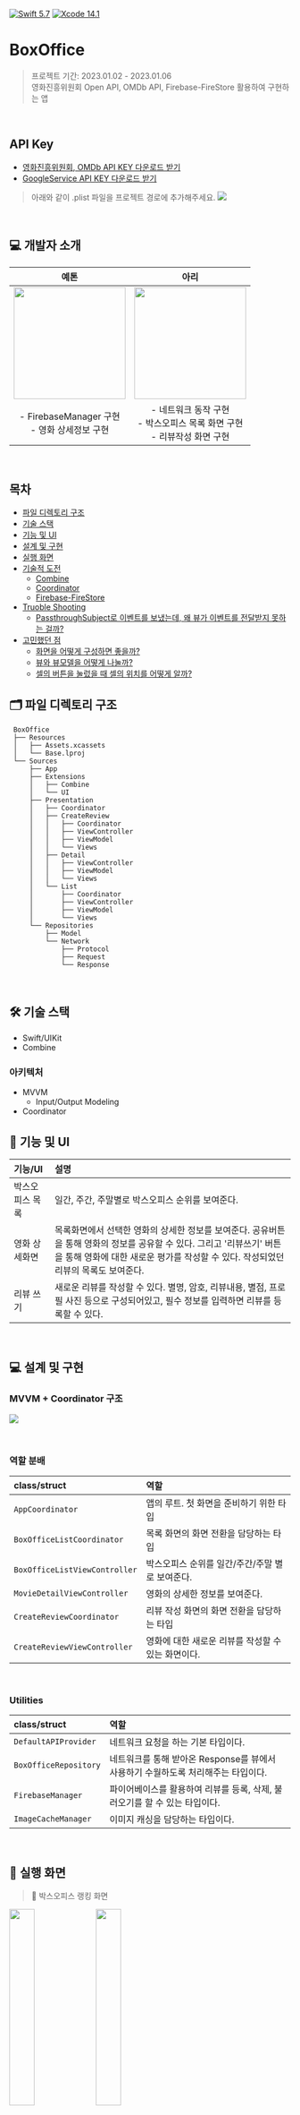 [![Swift 5.7](https://img.shields.io/badge/swift-5.7-ED523F.svg?style=flat)](https://swift.org/download/) [![Xcode 14.1](https://img.shields.io/badge/Xcode-14.1-ED523F.svg?style=flat&color=blue)](https://swift.org/download/)

# BoxOffice

> 프로젝트 기간: 2023.01.02 - 2023.01.06 </br>
> 영화진흥위원회 Open API, OMDb API, Firebase-FireStore 활용하여 구현하는 앱

&nbsp;

## API Key

- [영화진흥위원회, OMDb API KEY 다운로드 받기](https://drive.google.com/file/d/1HE1xOj-zn6mJFMaU7IeU-_VLla-BJb0l/view?usp=sharing)
- [GoogleService API KEY 다운로드 받기](https://drive.google.com/file/d/1mVAFxiB2y8jG_q7qikgXcol2hkrxUsQu/view?usp=sharing)

> 아래와 같이 .plist 파일을 프로젝트 경로에 추가해주세요.
![](https://i.imgur.com/jBckMIs.png)


&nbsp;

## 💻 개발자 소개

|예톤|아리|
|:-:|:-:|
|<img src="https://avatars.githubusercontent.com/u/98514397?v=4" width="200">|<img src="https://avatars.githubusercontent.com/u/75905803?v=4" width="200">|
|- FirebaseManager 구현</br>- 영화 상세정보 구현|- 네트워크 동작 구현</br>- 박스오피스 목록 화면 구현</br>- 리뷰작성 화면 구현</br>|

&nbsp;

## 목차

* [파일 디렉토리 구조](#-파일-디렉토리-구조)
* [기술 스택](#-기술-스택)
* [기능 및 UI](#-기능-및-ui)
* [설계 및 구현](#-설계-및-구현)
* [실행 화면](#-실행-화면)
* [기술적 도전](#-기술적-도전)
    * [Combine](#combine)
    * [Coordinator](#coordinator)
    * [Firebase-FireStore](#firebase-firestore)
* [Truoble Shooting](#-truoble-shooting)
    * [PassthroughSubject로 이벤트를 보냈는데, 왜 뷰가 이벤트를 전달받지 못하는 걸까?](#passthroughsubject로-이벤트를-보냈는데-왜-뷰가-이벤트를-전달받지-못하는-걸까)
* [고민했던 점](#-고민했던-점)
    * [화면을 어떻게 구성하면 좋을까?](#-화면을-어떻게-구성하면-좋을까)
    * [뷰와 뷰모델을 어떻게 나눌까?](#-뷰와-뷰모델을-어떻게-나눌까)
    * [셀의 버튼을 눌렀을 때 셀의 위치를 어떻게 알까?](#-셀의-버튼을-눌렀을-때-셀의-위치를-어떻게-알까)

## 🗂 파일 디렉토리 구조

```
 BoxOffice
 ├── Resources
 │   ├── Assets.xcassets
 │   └── Base.lproj
 └── Sources
     ├── App
     ├── Extensions
     │   ├── Combine
     │   └── UI
     ├── Presentation
     │   ├── Coordinator
     │   ├── CreateReview
     │   │   ├── Coordinator
     │   │   ├── ViewController
     │   │   ├── ViewModel
     │   │   └── Views
     │   ├── Detail
     │   │   ├── ViewController
     │   │   ├── ViewModel
     │   │   └── Views
     │   └── List
     │       ├── Coordinator
     │       ├── ViewController
     │       ├── ViewModel
     │       └── Views
     └── Repositories
         ├── Model
         └── Network
             ├── Protocol
             ├── Request
             └── Response
```

&nbsp;

## 🛠 기술 스택

* Swift/UIKit
* Combine

### 아키텍처

* MVVM
    * Input/Output Modeling
* Coordinator

## 📱 기능 및 UI

|기능/UI|설명|
|:-|:-|
|박스오피스 목록|일간, 주간, 주말별로 박스오피스 순위를 보여준다.|
|영화 상세화면|목록화면에서 선택한 영화의 상세한 정보를 보여준다. 공유버튼을 통해 영화의 정보를 공유할 수 있다. 그리고 '리뷰쓰기' 버튼을 통해 영화에 대한 새로운 평가를 작성할 수 있다. 작성되었던 리뷰의 목록도 보여준다.|
|리뷰 쓰기|새로운 리뷰를 작성할 수 있다. 별명, 암호, 리뷰내용, 별점, 프로필 사진 등으로 구성되어있고, 필수 정보를 입력하면 리뷰를 등록할 수 있다.|

&nbsp;

## 💻 설계 및 구현

### MVVM + Coordinator 구조

![](https://i.imgur.com/6o3tI9i.png)

&nbsp;

### 역할 분배

|class/struct|역할|
|:-|:-|
|`AppCoordinator`|앱의 루트. 첫 화면을 준비하기 위한 타입|
|`BoxOfficeListCoordinator`|목록 화면의 화면 전환을 담당하는 타입|
|`BoxOfficeListViewController`|박스오피스 순위를 일간/주간/주말 별로 보여준다.|
|`MovieDetailViewController`|영화의 상세한 정보를 보여준다.|
|`CreateReviewCoordinator`|리뷰 작성 화면의 화면 전환을 담당하는 타입|
|`CreateReviewViewController`|영화에 대한 새로운 리뷰를 작성할 수 있는 화면이다.|

&nbsp;

### Utilities
|class/struct|역할|
|:-|:-|
|`DefaultAPIProvider`|네트워크 요청을 하는 기본 타입이다.|
|`BoxOfficeRepository`|네트워크를 통해 받아온 Response를 뷰에서 사용하기 수월하도록 처리해주는 타입이다.|
|`FirebaseManager`|파이어베이스를 활용하여 리뷰를 등록, 삭제, 불러오기를 할 수 있는 타입이다.|
|`ImageCacheManager`|이미지 캐싱을 담당하는 타입이다.|

&nbsp;


## 👀 실행 화면

> 🎥 박스오피스 랭킹 화면

<img src="https://i.imgur.com/1atUMup.jpg" width="30%"> <img src="https://i.imgur.com/uTbzWfz.png" width="30%">

&nbsp;

> 📺 영화의 상세 정보를 나타내는 화면

<img src="https://i.imgur.com/xVnZ1qW.jpg" width="30%"> <img src="https://i.imgur.com/hSZIKzx.png" width="30%">

&nbsp;

> 📝 리뷰를 작성할 수 있는 화면

<img src="https://i.imgur.com/7eHEf0j.png" width="30%"> <img src="https://i.imgur.com/v0wCPPn.png" width="30%">

&nbsp;

## 💪🏻 기술적 도전

### Combine

연속된 escaping closure를 피하고, 선언형 프로그래밍을 통한 높은 가독성과 오퍼레이터들을 통한 효율적인 비동기 처리를 위해서 Combine을 사용하게 되었습니다.

&nbsp;

### Coordinator

화면 전환에 대한 로직을 ViewController로부터 분리하고 의존성 객체에 대한 주입을 외부에서 처리하도록 하기 위해 코디네이터를 적용했습니다.

&nbsp;

### Firebase-FireStore

하나의 쿼리에 정렬과 필터링 모두 가능하여 복합적인 쿼리가 가능하고, 대용량 데이터가 자주 읽힐 때 사용하기 좋은 FireStore 데이터베이스를 사용하였습니다.

&nbsp;

## 🔥 Truoble Shooting

### PassthroughSubject로 이벤트를 보냈는데, 왜 뷰가 이벤트를 전달받지 못하는 걸까?

* `문제상황` 뷰모델에서 PassthroughSubject 타입으로 Publisher를 구현하고, 뷰에게 전달할 때는 AnyPublisher로 변환하여 구독할 수 있도록 해주었다. 하지만 send를 통해 새로운 값을 전달했음에도 불구하고, 구독하고 있는 뷰에서 전혀 전달받지 못하는 상황이였다.
* `이유` PassthroughSubject의 경우 새로운 값을 전달할 때, 구독하고 있는 Subscriber가 존재하지 않으면 값을 전달하지 않고 삭제하기 때문이였다.
* `해결` 그래서 PassthroughSubject 타입을 CurrentValueSubject로 변경해주어 문제를 해결하게 되었다. CurrentValueSubject는 PassthroughSubject와 달리 가장 최근에 publish된 element의 버퍼를 유지한다.

&nbsp;

## 😵‍💫 고민했던 점

### 👩‍💻 화면을 어떻게 구성하면 좋을까?

프로젝트 요구사항에는 화면을 자유롭게 구성 및 배치하라고 되어있어서 막막했다. 그래서 함께 프로젝트 요구사항을 체크해서 구현해야하는 기능 명세를 정리하고, 타사 앱들을 참고해가며 Figma를 사용해서 어설프지만[?] 최대한 할 수 있는 만큼 실력을 발휘해서 UI 배치를 성공적으로 마무리했다.
고민했던 부분은...

- 별점을 어떤 방식으로 등록하는 것이 편할까?
- 박스오피스 순위를 높은 가독성으로 구성하고 싶다.
- 프로필 사진의 경우, 어떤 동작으로 등록을 할 수 있도록 하면 좋을까?

> [당시 만들었던 프로토타입 바로가기](https://www.figma.com/file/2ciFno4UOd7MXM5XI4mCPA/BoxOffice?node-id=0%3A1&t=yahDndPh0BfFJDNM-1)

&nbsp;

### 👩‍💻 뷰와 뷰모델을 어떻게 나눌까?

고민했던 상황은 작성되어 있는 리뷰를 삭제하는 버튼을 누르면 그 리뷰를 작성한 사람이 비밀번호를 입력하고, 그 비밀번호가 저장되어있던 비밀번호와 일치하면 삭제가 되고, 일치하지 않으면 비밀번호가 일치하지 않는다는 알림이 뜨도록 해야했다. 

맨 처음에 생각한 방식은, 뷰에서 뷰모델로 해당 셀의 index를 전달해주면 뷰모델에서 비밀번호가 일치하는지 확인하여 `UIAlertController`까지 생성하여 뷰로 전달해주도록 하는 방식이었다. 
하지만 뷰모델에서 UIAlertController를 생성하여 전달해주려고 하니 UIKit을 import해야하고, 또 뷰모델의 역할과 맞지 않다는 것을 알게되었다. 따라서 아래와 같은 순서로 뷰와 뷰모델의 역할을 나누어 구현해주었다.

1. `view`: 얼럿을 띄워서 비밀번호를 입력받는다.
2. `view`: 비밀번호 입력 후 사용자가 확인 버튼을 누르면 해당 비밀번호를 viewModel에게 전달해준다.
3. `viewModel`: 전달받은 비밀번호를 검사하고, 비밀번호가 정상이라면 리뷰를 제거하고, 그렇지 않다면 에러메세지를 view에게 전달한다.
4. `view`: 에러메세지를 전달받는다면 에러 얼럿을 띄운다.

#### 실제 코드
```swift
// ViewModel

var _errorMessage = CurrentValueSubject<String?, Never>(nil) 
var errorMessage: AnyPublisher<String?, Never> { return _errorMessage.eraseToAnyPublisher() }

func checkPassword(_ inputPassword: String, index: Int) {
    // 비밀번호가 일치하지 않는 상황
    
    _errorMessage.send("비밀번호가 일치하지 않습니다.") // _errorMessage에 string값 보냄
}
```

```swift
// ViewController

func bind() {
    viewModel.output.errorMessage // 뷰모델의 errorMessage를 구독
        .compactMap { $0 }            
        .sinkOnMainThread(receiveValue: { [weak self] message in
                self?.showAlert(message: message)
        }) 
        .store(in: &cancelable)
}
```
<br>

요약하면, `_errorMessage`에게 비밀번호가 일치하지 않는다는 string값을 `send`하면 **_errorMessage를 AnyPublisher로 바꿔주는** `errorMessage`가 값을 가지고 있게 된다. 따라서 뷰에서는 값을 가지고 있는 `errorMessage`를 `sink`(구독)하여 값이 변경될 때마다 처리해줄 로직을 내부에 작성해두면 되는 것이다.


&nbsp;

### 👩‍💻 셀의 버튼을 눌렀을 때 셀의 위치를 어떻게 알까?

리뷰를 삭제하는 버튼을 눌렀을 때 해당 셀의 위치를 알아야 리뷰를 담고있는 데이터의 위치 또한 알 수 있기 때문에 index를 알아야했다. 
찾아보니 셀의 위치를 알 수 있는 방법으로 UIGestureRecognizer를 사용하거나 delegate를 사용하는 방법 등등 여러 방법이 있었는데 우리는 아래와 같은 방법을 사용했다.


```swift
@objc func deleteButtonDidTap(_ sender: UIButton) {
    let buttonPosition: CGPoint = sender.convert(CGPoint.zero, to:self.tableView)
    let indexPath = self.tableView.indexPathForRow(at: buttonPosition)
}
```
deleteButtonDidTap 메서드 내부에서 버튼의 위치를 잡고 tableView의 좌표로 변환한 다음 해당 좌표에서 행의 indexPath를 가져올 수 있었다.

